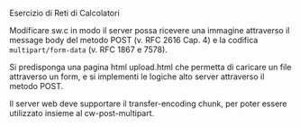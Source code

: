 Esercizio di Reti di Calcolatori

Modificare sw.c in modo il server possa ricevere una immagine attraverso il message body del metodo POST (v. RFC 2616 Cap. 4) e la codifica `multipart/form-data` (v. RFC 1867 e 7578).

Si predisponga una pagina html upload.html che permetta di caricare un file attraverso un form, e si implementi le logiche alto server attraverso il metodo POST.

Il server web deve supportare il transfer-encoding chunk, per poter essere utilizzato insieme al cw-post-multipart.